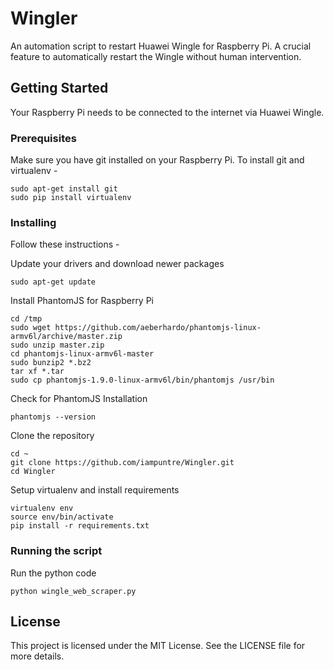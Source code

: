 # Wingler
An automation script to restart Huawei Wingle for Raspberry Pi. A crucial feature to automatically restart the Wingle
without human intervention.

## Getting Started
Your Raspberry Pi needs to be connected to the internet via Huawei Wingle.

### Prerequisites
Make sure you have git installed on your Raspberry Pi. To install git and virtualenv -
```
sudo apt-get install git
sudo pip install virtualenv
```

### Installing
Follow these instructions -


Update your drivers and download newer packages
```
sudo apt-get update
```

Install PhantomJS for Raspberry Pi
```
cd /tmp
sudo wget https://github.com/aeberhardo/phantomjs-linux-armv6l/archive/master.zip
sudo unzip master.zip
cd phantomjs-linux-armv6l-master
sudo bunzip2 *.bz2
tar xf *.tar
sudo cp phantomjs-1.9.0-linux-armv6l/bin/phantomjs /usr/bin
```

Check for PhantomJS Installation
```
phantomjs --version
```

Clone the repository
```
cd ~
git clone https://github.com/iampuntre/Wingler.git
cd Wingler
```

Setup virtualenv and install requirements
```
virtualenv env
source env/bin/activate
pip install -r requirements.txt
```

### Running the script
Run the python code
```
python wingle_web_scraper.py
```

## License
This project is licensed under the MIT License. See the LICENSE file for more details.